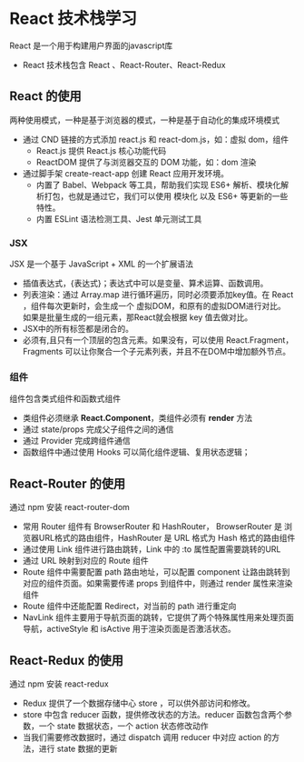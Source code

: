 # React 技术栈学习
React 是一个用于构建用户界面的javascript库
- React 技术栈包含 React 、React-Router、React-Redux

## React 的使用 
两种使用模式，一种是基于浏览器的模式，一种是基于自动化的集成环境模式
- 通过 CND 链接的方式添加 react.js 和 react-dom.js，如：虚拟 dom，组件
    - React.js 提供 React.js 核心功能代码
    - ReactDOM 提供了与浏览器交互的 DOM 功能，如：dom 渲染
- 通过脚手架 create-react-app 创建 React 应用开发环境。
    - 内置了 Babel、Webpack 等工具，帮助我们实现 ES6+ 解析、模块化解析打包，也就是通过它，我们可以使用 模块化 以及 ES6+ 等更新的一些特性。
    - 内置 ESLint 语法检测工具、Jest 单元测试工具
### JSX
JSX 是一个基于 JavaScript + XML 的一个扩展语法
- 插值表达式，{表达式}；表达式中可以是变量、算术运算、函数调用。
- 列表渲染：通过 Array.map 进行循环遍历，同时必须要添加key值。在 React ，组件每次更新时，会生成一个 虚拟DOM，和原有的虚拟DOM进行对比。
如果是批量生成的一组元素，那React就会根据 key 值去做对比。
- JSX中的所有标签都是闭合的。
- 必须有,且只有一个顶层的包含元素。如果没有，可以使用 React.Fragment，Fragments 可以让你聚合一个子元素列表，并且不在DOM中增加额外节点。

### 组件
组件包含类式组件和函数式组件
- 类组件必须继承 **React.Component**，类组件必须有 **render** 方法
- 通过 state/props 完成父子组件之间的通信
- 通过 Provider 完成跨组件通信
- 函数组件中通过使用 Hooks 可以简化组件逻辑、复用状态逻辑；

## React-Router 的使用
通过 npm 安装 react-router-dom
- 常用 Router 组件有 BrowserRouter 和 HashRouter， BrowserRouter 是 浏览器URL格式的路由组件，HashRouter 是 URL 格式为 Hash 格式的路由组件
- 通过使用 Link 组件进行路由跳转，Link 中的 :to 属性配置需要跳转的URL
- 通过 URL 映射到对应的 Route 组件
- Route 组件中需要配置 path 路由地址，可以配置 component 让路由跳转到对应的组件页面。如果需要传递 props 到组件中，则通过 render 属性来渲染组件
- Route 组件中还能配置 Redirect，对当前的 path 进行重定向
- NavLink 组件主要用于导航页面的跳转，它提供了两个特殊属性用来处理页面导航，activeStyle 和 isActive 用于渲染页面是否激活状态。

## React-Redux 的使用
通过 npm 安装 react-redux
- Redux 提供了一个数据存储中心 store ，可以供外部访问和修改。
- store 中包含 reducer 函数，提供修改状态的方法。reducer 函数包含两个参数，一个 state 数据状态，一个 action 状态修改动作
- 当我们需要修改数据时，通过 dispatch 调用 reducer 中对应 action 的方法，进行 state 数据的更新
